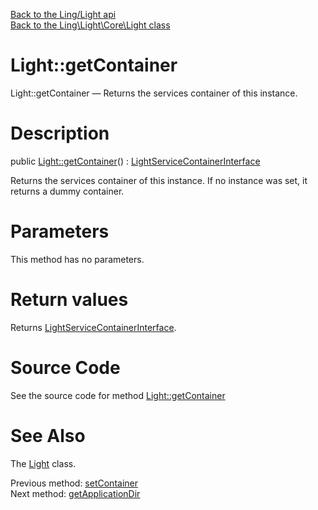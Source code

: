 [Back to the Ling/Light api](https://github.com/lingtalfi/Light/blob/master/doc/api/Ling/Light.md)<br>
[Back to the Ling\Light\Core\Light class](https://github.com/lingtalfi/Light/blob/master/doc/api/Ling/Light/Core/Light.md)


Light::getContainer
================



Light::getContainer — Returns the services container of this instance.




Description
================


public [Light::getContainer](https://github.com/lingtalfi/Light/blob/master/doc/api/Ling/Light/Core/Light/getContainer.md)() : [LightServiceContainerInterface](https://github.com/lingtalfi/Light/blob/master/doc/api/Ling/Light/ServiceContainer/LightServiceContainerInterface.md)




Returns the services container of this instance.
If no instance was set, it returns a dummy container.




Parameters
================

This method has no parameters.


Return values
================

Returns [LightServiceContainerInterface](https://github.com/lingtalfi/Light/blob/master/doc/api/Ling/Light/ServiceContainer/LightServiceContainerInterface.md).








Source Code
===========
See the source code for method [Light::getContainer](https://github.com/lingtalfi/Light/blob/master/Core/Light.php#L182-L188)


See Also
================

The [Light](https://github.com/lingtalfi/Light/blob/master/doc/api/Ling/Light/Core/Light.md) class.

Previous method: [setContainer](https://github.com/lingtalfi/Light/blob/master/doc/api/Ling/Light/Core/Light/setContainer.md)<br>Next method: [getApplicationDir](https://github.com/lingtalfi/Light/blob/master/doc/api/Ling/Light/Core/Light/getApplicationDir.md)<br>

